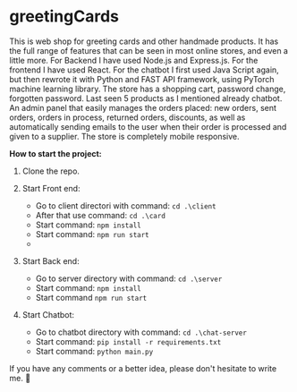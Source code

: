 # greetingCards

This is web shop for greeting cards and other handmade products. It has the full range of features that can be seen in most online stores, and even a little more. For Backend I have used Node.js and Express.js. For the frontend I have used React. For the chatbot I first used Java Script again, but then rewrote it with Python and FAST API framework, using PyTorch machine learning library. The store has a shopping cart, password change, forgotten password. Last seen 5 products as I mentioned already chatbot. An admin panel that easily manages the orders placed: new orders, sent orders, orders in process, returned orders, discounts, as well as automatically sending emails to the user when their order is processed and given to a supplier. The store is completely mobile responsive.

**How to start the project:**

1. Clone the repo.
2. Start Front end:
   - Go to client directori with command: `cd .\client`
   - After that use command: `cd .\card`
   - Start command: `npm install`
   - Start command: `npm run start`
   - 

3. Start Back end:
   - Go to server directory with command: `cd .\server`
   - Start command: `npm install`
   - Start command `npm run start`

4. Start Chatbot:
   - Go to chatbot directory with command: `cd .\chat-server`
   - Start command: `pip install -r requirements.txt`
   - Start command: `python main.py`

If you have any comments or a better idea, please don't hesitate to write me. 🍻
